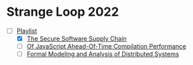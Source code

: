 # Strange Loop 2022
- [ ] [Playlist](https://www.youtube.com/playlist?list=PLcGKfGEEONaDO2dvGEdodnqG5cSnZ96W1)
	- [x] [The Secure Software Supply Chain](https://www.youtube.com/watch?v=JC-xCXcyNXI)
	- [ ] [Of JavaScript Ahead-Of-Time Compilation Performance](https://www.youtube.com/watch?v=iY1EXHQ6IeQ)
	- [ ] [Formal Modeling and Analysis of Distributed Systems](https://www.youtube.com/watch?v=5YjsSDDWFDY)